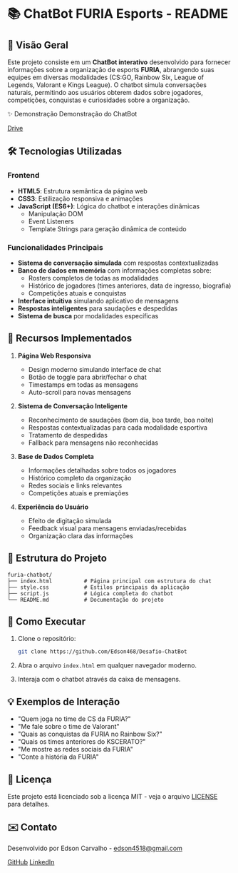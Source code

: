 # 📚 ChatBot FURIA Esports - README

## 🚀 Visão Geral

Este projeto consiste em um **ChatBot interativo** desenvolvido para fornecer informações sobre a organização de esports **FURIA**, abrangendo suas equipes em diversas modalidades (CS:GO, Rainbow Six, League of Legends, Valorant e Kings League). O chatbot simula conversações naturais, permitindo aos usuários obterem dados sobre jogadores, competições, conquistas e curiosidades sobre a organização.

✨ Demonstração
Demonstração do ChatBot

[Drive](https://drive.google.com/drive/folders/1TXvlAgWoLLAh_OgZGWH-d4p4E_PnK5GD?usp=drive_link)

## 🛠️ Tecnologias Utilizadas

### Frontend
- **HTML5**: Estrutura semântica da página web
- **CSS3**: Estilização responsiva e animações
- **JavaScript (ES6+)**: Lógica do chatbot e interações dinâmicas
  - Manipulação DOM
  - Event Listeners
  - Template Strings para geração dinâmica de conteúdo

### Funcionalidades Principais
- **Sistema de conversação simulada** com respostas contextualizadas
- **Banco de dados em memória** com informações completas sobre:
  - Rosters completos de todas as modalidades
  - Histórico de jogadores (times anteriores, data de ingresso, biografia)
  - Competições atuais e conquistas
- **Interface intuitiva** simulando aplicativo de mensagens
- **Respostas inteligentes** para saudações e despedidas
- **Sistema de busca** por modalidades específicas

## 🌟 Recursos Implementados

1. **Página Web Responsiva**
   - Design moderno simulando interface de chat
   - Botão de toggle para abrir/fechar o chat
   - Timestamps em todas as mensagens
   - Auto-scroll para novas mensagens

2. **Sistema de Conversação Inteligente**
   - Reconhecimento de saudações (bom dia, boa tarde, boa noite)
   - Respostas contextualizadas para cada modalidade esportiva
   - Tratamento de despedidas
   - Fallback para mensagens não reconhecidas

3. **Base de Dados Completa**
   - Informações detalhadas sobre todos os jogadores
   - Histórico completo da organização
   - Redes sociais e links relevantes
   - Competições atuais e premiações

4. **Experiência do Usuário**
   - Efeito de digitação simulada
   - Feedback visual para mensagens enviadas/recebidas
   - Organização clara das informações

## 📂 Estrutura do Projeto

```
furia-chatbot/
├── index.html          # Página principal com estrutura do chat
├── style.css           # Estilos principais da aplicação
├── script.js           # Lógica completa do chatbot
└── README.md           # Documentação do projeto
```

## 🏁 Como Executar

1. Clone o repositório:
   ```bash
   git clone https://github.com/Edson468/Desafio-ChatBot
   ```

2. Abra o arquivo `index.html` em qualquer navegador moderno.

3. Interaja com o chatbot através da caixa de mensagens.

## 💡 Exemplos de Interação

- "Quem joga no time de CS da FURIA?"
- "Me fale sobre o time de Valorant"
- "Quais as conquistas da FURIA no Rainbow Six?"
- "Quais os times anteriores do KSCERATO?"
- "Me mostre as redes sociais da FURIA"
- "Conte a história da FURIA"

## 📝 Licença

Este projeto está licenciado sob a licença MIT - veja o arquivo [LICENSE](LICENSE) para detalhes.

## ✉️ Contato

Desenvolvido por Edson Carvalho - edson4518@gmail.com

[GitHub](https://github.com/Edson468)
[LinkedIn
](https://www.linkedin.com/in/edson-carvalho-213b051b1/)
